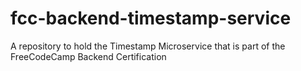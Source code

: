 # fcc-backend-timestamp-service
A repository to hold the Timestamp Microservice that is part of the FreeCodeCamp Backend Certification
